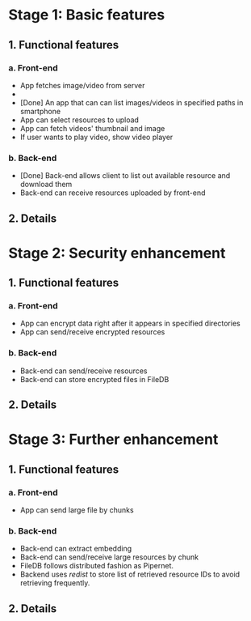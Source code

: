 # Stage 1: Basic features

## 1. Functional features

### a. Front-end

- App fetches image/video from server
-
- [Done] An app that can can list images/videos in specified paths in smartphone
- App can select resources to upload
- App can fetch videos' thumbnail and image
- If user wants to play video, show video player

### b. Back-end

- [Done] Back-end allows client to list out available resource and download them
- Back-end can receive resources uploaded by front-end

## 2. Details

# Stage 2: Security enhancement

## 1. Functional features

### a. Front-end

- App can encrypt data right after it appears in specified directories
- App can send/receive encrypted resources

### b. Back-end

- Back-end can send/receive resources
- Back-end can store encrypted files in FileDB

## 2. Details

# Stage 3: Further enhancement

## 1. Functional features

### a. Front-end

- App can send large file by chunks

### b. Back-end

- Back-end can extract embedding
- Back-end can send/receive large resources by chunk
- FileDB follows distributed fashion as Pipernet.
- Backend uses _redist_ to store list of retrieved resource IDs to avoid retrieving frequently.

## 2. Details
